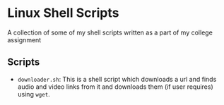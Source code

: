 # Linux Shell Scripts
A collection of some of my shell scripts written as a part of my college assignment

## Scripts
- `downloader.sh`: This is a shell script which downloads a url and finds audio and video links from it and downloads them (if user requires) using `wget`.
